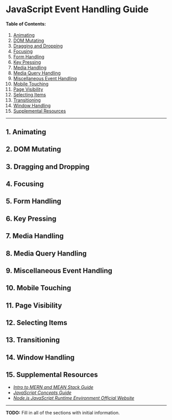 # JavaScript Event Handling Guide
  
#### Table of Contents:
  
1. [Animating](#animating)
2. [DOM Mutating](#dom-mutating)
3. [Dragging and Dropping](#dragging-and-dropping)
4. [Focusing](#focusing)
5. [Form Handling](#form-handling)
6. [Key Pressing](#key-pressing)
7. [Media Handling](#media-handling)
8. [Media Query Handling](#media-query-handling)
9. [Miscellaneous Event Handling](#miscellaneous-event-handling)
10. [Mobile Touching](#mobile-touching)
11. [Page Visibility](#page-visibility)
12. [Selecting Items](#selecting-items)
13. [Transitioning](#transitioning)
14. [Window Handling](#window-handling)
15. [Supplemental Resources](#supplemental)
  
<hr />

## 1. <a name="animating">Animating</a>
## 2. <a name="dom-mutating">DOM Mutating</a>
## 3. <a name="dragging-and-dropping">Dragging and Dropping</a>
## 4. <a name="focusing">Focusing</a>
## 5. <a name="form-handling">Form Handling</a>
## 6. <a name="key-pressing">Key Pressing</a>
## 7. <a name="media-handling">Media Handling</a>
## 8. <a name="media-query-handling">Media Query Handling</a>
## 9. <a name="miscellaneous-event-handling">Miscellaneous Event Handling</a>
## 10. <a name="mobile-touching">Mobile Touching</a>
## 11. <a name="page-visibility">Page Visibility</a>
## 12. <a name="selecting-items">Selecting Items</a>
## 13. <a name="transitioning">Transitioning</a>
## 14. <a name="window-handling">Window Handling</a>
## 15. <a name="supplemental">Supplemental Resources</a>

* *[Intro to MERN and MEAN Stack Guide](https://github.com/chaseofthejungle/intro-to-mern-and-mean-stack)*
* *[JavaScript Concepts Guide](https://github.com/chaseofthejungle/js-concepts-guide)*
* *[Node.js JavaScript Runtime Environment Official Website](https://nodejs.org/en)*
  
<hr />

**TODO:** Fill in all of the sections with initial information.

